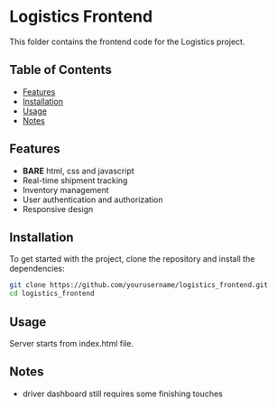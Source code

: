 # Logistics Frontend

This folder contains the frontend code for the Logistics project.

## Table of Contents

- [Features](#features)
- [Installation](#installation)
- [Usage](#usage)
- [Notes](#notes)

## Features

- **BARE** html, css and javascript
- Real-time shipment tracking
- Inventory management
- User authentication and authorization
- Responsive design

## Installation

To get started with the project, clone the repository and install the dependencies:

```bash
git clone https://github.com/yourusername/logistics_frontend.git
cd logistics_frontend
```

## Usage

Server starts from index.html file.

## Notes

- driver dashboard still requires some finishing touches
